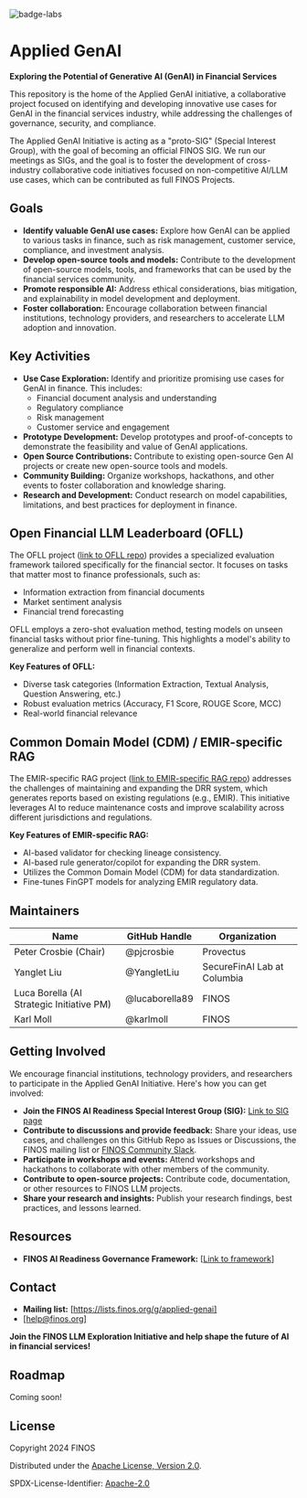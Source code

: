 ![badge-labs](https://user-images.githubusercontent.com/327285/230928932-7c75f8ed-e57b-41db-9fb7-a292a13a1e58.svg)

# Applied GenAI

**Exploring the Potential of Generative AI (GenAI) in Financial Services**

This repository is the home of the Applied GenAI initiative, a collaborative project focused on identifying and developing innovative use cases for GenAI in the financial services industry, while addressing the challenges of governance, security, and compliance.

The Applied GenAI Initiative is acting as a "proto-SIG" (Special Interest Group), with the goal of becoming an official FINOS SIG. We run our meetings as SIGs, and the goal is to foster the development of cross-industry collaborative code initiatives focused on non-competitive AI/LLM use cases, which can be contributed as full FINOS Projects.

## Goals

*   **Identify valuable GenAI use cases:** Explore how GenAI can be applied to various tasks in finance, such as risk management, customer service, compliance, and investment analysis.
*   **Develop open-source tools and models:** Contribute to the development of open-source models, tools, and frameworks that can be used by the financial services community.
*   **Promote responsible AI:** Address ethical considerations, bias mitigation, and explainability in model development and deployment.
*   **Foster collaboration:** Encourage collaboration between financial institutions, technology providers, and researchers to accelerate LLM adoption and innovation.

## Key Activities

*   **Use Case Exploration:** Identify and prioritize promising use cases for GenAI in finance. This includes:
    *   Financial document analysis and understanding
    *   Regulatory compliance
    *   Risk management
    *   Customer service and engagement
*   **Prototype Development:** Develop prototypes and proof-of-concepts to demonstrate the feasibility and value of GenAI applications.
*   **Open Source Contributions:** Contribute to existing open-source Gen AI projects or create new open-source tools and models.
*   **Community Building:** Organize workshops, hackathons, and other events to foster collaboration and knowledge sharing.
*   **Research and Development:** Conduct research on model capabilities, limitations, and best practices for deployment in finance.

## Open Financial LLM Leaderboard (OFLL)

The OFLL project ([link to OFLL repo](https://github.com/finos-labs/Open-Financial-LLMs-Leaderboard/)) provides a specialized evaluation framework tailored specifically for the financial sector. It focuses on tasks that matter most to finance professionals, such as:

*   Information extraction from financial documents
*   Market sentiment analysis
*   Financial trend forecasting

OFLL employs a zero-shot evaluation method, testing models on unseen financial tasks without prior fine-tuning. This highlights a model's ability to generalize and perform well in financial contexts.

**Key Features of OFLL:**

*   Diverse task categories (Information Extraction, Textual Analysis, Question Answering, etc.)
*   Robust evaluation metrics (Accuracy, F1 Score, ROUGE Score, MCC)
*   Real-world financial relevance

## Common Domain Model (CDM) / EMIR-specific RAG

The EMIR-specific RAG project ([link to EMIR-specific RAG repo](https://github.com/finos-labs/emir-specific-rag)) addresses the challenges of maintaining and expanding the DRR system, which generates reports based on existing regulations (e.g., EMIR). This initiative leverages AI to reduce maintenance costs and improve scalability across different jurisdictions and regulations.

**Key Features of EMIR-specific RAG:**

*   AI-based validator for checking lineage consistency.
*   AI-based rule generator/copilot for expanding the DRR system.
*   Utilizes the Common Domain Model (CDM) for data standardization.
*   Fine-tunes FinGPT models for analyzing EMIR regulatory data.

## Maintainers

| Name              | GitHub Handle  | Organization |
| ------------------ | -------------- | ------------- |
| Peter Crosbie (Chair)     | @pjcrosbie    | Provectus     |
| Yanglet Liu       | @YangletLiu   | SecureFinAI Lab at Columbia    |
| Luca Borella (AI Strategic Initiative PM)     | @lucaborella89 | FINOS         |
| Karl Moll         | @karlmoll     | FINOS         |


## Getting Involved

We encourage financial institutions, technology providers, and researchers to participate in the Applied GenAI Initiative. Here's how you can get involved:

*   **Join the FINOS AI Readiness Special Interest Group (SIG):** [Link to SIG page](https://www.finos.org/ai-readiness)
*   **Contribute to discussions and provide feedback:** Share your ideas, use cases, and challenges on this GitHub Repo as Issues or Discussions, the FINOS mailing list or [FINOS Community Slack](https://finos-lf.slack.com/messages/finos-community/).
*   **Participate in workshops and events:** Attend workshops and hackathons to collaborate with other members of the community.
*   **Contribute to open-source projects:** Contribute code, documentation, or other resources to FINOS LLM projects.
*   **Share your research and insights:** Publish your research findings, best practices, and lessons learned.

## Resources

*   **FINOS AI Readiness Governance Framework:** [[Link to framework](https://air-governance-framework.finos.org/)]


## Contact

*   **Mailing list:** [https://lists.finos.org/g/applied-genai]
*   [help@finos.org]

**Join the FINOS LLM Exploration Initiative and help shape the future of AI in financial services!**

## Roadmap

Coming soon!


## License

Copyright 2024 FINOS

Distributed under the [Apache License, Version 2.0](http://www.apache.org/licenses/LICENSE-2.0).

SPDX-License-Identifier: [Apache-2.0](https://spdx.org/licenses/Apache-2.0)
